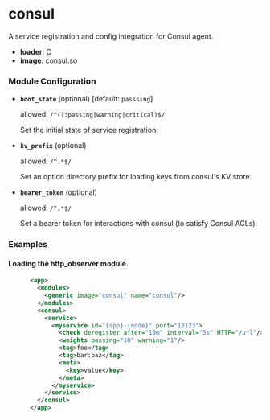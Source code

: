 

# consul

A service registration and config integration for Consul agent.


  * **loader**: C
  * **image**: consul.so

### Module Configuration

    
 * **`boot_state`** (optional)  [default: `passsing`]

   allowed: `/^(?:passing|warning|critical)$/`

   Set the initial state of service registration.

 * **`kv_prefix`** (optional) 

   allowed: `/^.*$/`

   Set an option directory prefix for loading keys from consul's KV
   store.

 * **`bearer_token`** (optional) 

   allowed: `/^.*$/`

   Set a bearer token for interactions with consul (to satisfy
   Consul ACLs).

### Examples

#### Loading the http_observer module.

```xml
      <app>
        <modules>
          <generic image="consul" name="consul"/>
        </modules>
        <consul>
          <service>
            <myservice id="{app}-{node}" port="12123">
              <check deregister_after="10m" interval="5s" HTTP="/url"/>
              <weights passing="10" warning="1"/>
              <tag>foo</tag>
              <tag>bar:baz</tag>
              <meta>
                <key>value</key>
              </meta>
            </myservice>
          </service>
        </consul>
      </app>
    
```

